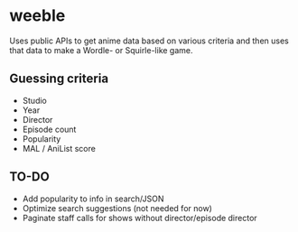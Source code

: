 # weeble

Uses public APIs to get anime data based on various criteria and then uses that
data to make a Wordle- or Squirle-like game.

## Guessing criteria

- Studio
- Year
- Director
- Episode count
- Popularity
- MAL / AniList score

## TO-DO

- Add popularity to info in search/JSON
- Optimize search suggestions (not needed for now)
- Paginate staff calls for shows without director/episode director
